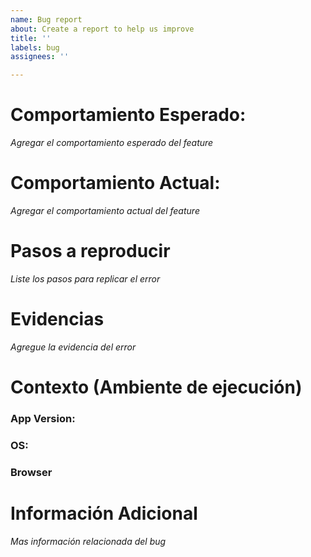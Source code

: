 ```yaml
---
name: Bug report
about: Create a report to help us improve
title: ''
labels: bug
assignees: ''

---
```


# Comportamiento Esperado:

*Agregar el comportamiento esperado del feature*

# Comportamiento Actual:

*Agregar el comportamiento actual del feature*

# Pasos a reproducir

*Liste los pasos para replicar el error*

# Evidencias

*Agregue la evidencia del error*

# Contexto (Ambiente de ejecución)

### App Version:
### OS:
### Browser

# Información Adicional

*Mas información relacionada del bug*